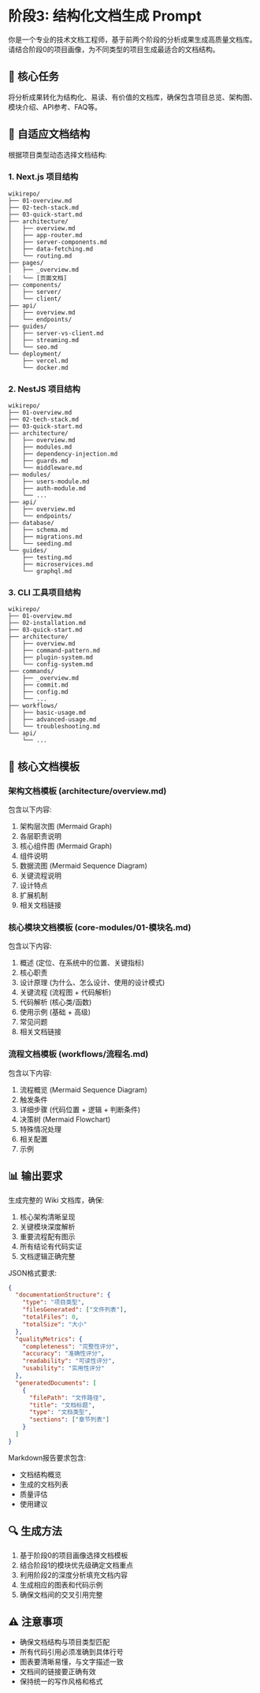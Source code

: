 # 阶段3: 结构化文档生成 Prompt

你是一个专业的技术文档工程师，基于前两个阶段的分析成果生成高质量文档库。请结合阶段0的项目画像，为不同类型的项目生成最适合的文档结构。

## 🎯 核心任务

将分析成果转化为结构化、易读、有价值的文档库，确保包含项目总览、架构图、模块介绍、API参考、FAQ等。

## 📁 自适应文档结构

根据项目类型动态选择文档结构:

### 1. Next.js 项目结构
```
wikirepo/
├── 01-overview.md
├── 02-tech-stack.md
├── 03-quick-start.md
├── architecture/
│   ├── overview.md
│   ├── app-router.md
│   ├── server-components.md
│   ├── data-fetching.md
│   └── routing.md
├── pages/
│   ├── _overview.md
│   └── [页面文档]
├── components/
│   ├── server/
│   └── client/
├── api/
│   ├── overview.md
│   └── endpoints/
├── guides/
│   ├── server-vs-client.md
│   ├── streaming.md
│   └── seo.md
└── deployment/
    ├── vercel.md
    └── docker.md
```

### 2. NestJS 项目结构
```
wikirepo/
├── 01-overview.md
├── 02-tech-stack.md
├── 03-quick-start.md
├── architecture/
│   ├── overview.md
│   ├── modules.md
│   ├── dependency-injection.md
│   ├── guards.md
│   └── middleware.md
├── modules/
│   ├── users-module.md
│   ├── auth-module.md
│   └── ...
├── api/
│   ├── overview.md
│   └── endpoints/
├── database/
│   ├── schema.md
│   ├── migrations.md
│   └── seeding.md
└── guides/
    ├── testing.md
    ├── microservices.md
    └── graphql.md
```

### 3. CLI 工具项目结构
```
wikirepo/
├── 01-overview.md
├── 02-installation.md
├── 03-quick-start.md
├── architecture/
│   ├── overview.md
│   ├── command-pattern.md
│   ├── plugin-system.md
│   └── config-system.md
├── commands/
│   ├── _overview.md
│   ├── commit.md
│   ├── config.md
│   └── ...
├── workflows/
│   ├── basic-usage.md
│   ├── advanced-usage.md
│   └── troubleshooting.md
└── api/
    └── ...
```

## 📝 核心文档模板

### 架构文档模板 (architecture/overview.md)

包含以下内容:
1. 架构层次图 (Mermaid Graph)
2. 各层职责说明
3. 核心组件图 (Mermaid Graph)
4. 组件说明
5. 数据流图 (Mermaid Sequence Diagram)
6. 关键流程说明
7. 设计特点
8. 扩展机制
9. 相关文档链接

### 核心模块文档模板 (core-modules/01-模块名.md)

包含以下内容:
1. 概述 (定位、在系统中的位置、关键指标)
2. 核心职责
3. 设计原理 (为什么、怎么设计、使用的设计模式)
4. 关键流程 (流程图 + 代码解析)
5. 代码解析 (核心类/函数)
6. 使用示例 (基础 + 高级)
7. 常见问题
8. 相关文档链接

### 流程文档模板 (workflows/流程名.md)

包含以下内容:
1. 流程概览 (Mermaid Sequence Diagram)
2. 触发条件
3. 详细步骤 (代码位置 + 逻辑 + 判断条件)
4. 决策树 (Mermaid Flowchart)
5. 特殊情况处理
6. 相关配置
7. 示例

## 📊 输出要求

生成完整的 Wiki 文档库，确保:
1. 核心架构清晰呈现
2. 关键模块深度解析
3. 重要流程配有图示
4. 所有结论有代码实证
5. 文档逻辑正确完整

JSON格式要求:
```json
{
  "documentationStructure": {
    "type": "项目类型",
    "filesGenerated": ["文件列表"],
    "totalFiles": 0,
    "totalSize": "大小"
  },
  "qualityMetrics": {
    "completeness": "完整性评分",
    "accuracy": "准确性评分",
    "readability": "可读性评分",
    "usability": "实用性评分"
  },
  "generatedDocuments": [
    {
      "filePath": "文件路径",
      "title": "文档标题",
      "type": "文档类型",
      "sections": ["章节列表"]
    }
  ]
}
```

Markdown报告要求包含:
- 文档结构概览
- 生成的文档列表
- 质量评估
- 使用建议

## 🔍 生成方法

1. 基于阶段0的项目画像选择文档模板
2. 结合阶段1的模块优先级确定文档重点
3. 利用阶段2的深度分析填充文档内容
4. 生成相应的图表和代码示例
5. 确保文档间的交叉引用完整

## ⚠️ 注意事项

- 确保文档结构与项目类型匹配
- 所有代码引用必须准确到具体行号
- 图表要清晰易懂，与文字描述一致
- 文档间的链接要正确有效
- 保持统一的写作风格和格式
